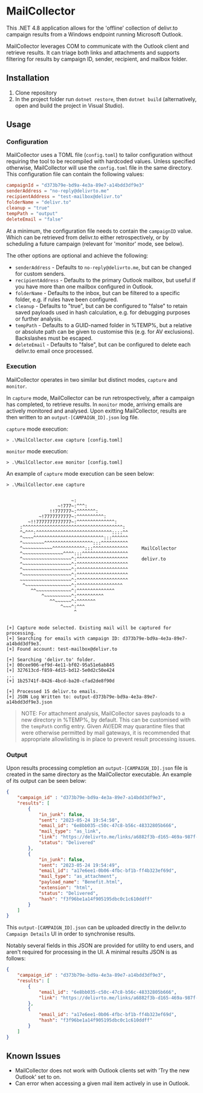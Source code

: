 # MailCollector

This .NET 4.8 application allows for the 'offline' collection of delivr.to campaign results from a Windows endpoint running Microsoft Outlook.

MailCollector leverages COM to communicate with the Outlook client and retrieve results. It can triage both links and attachments and supports filtering for results by campaign ID, sender, recipient, and mailbox folder.

## Installation

1. Clone repository
2. In the project folder run `dotnet restore`, then `dotnet build` (alternatively, open and build the project in Visual Studio).

## Usage

### Configuration

MailCollector uses a TOML file (`config.toml`) to tailor configuration without requiring the tool to be recompiled with hardcoded values. Unless specified otherwise, MailCollector will use the `config.toml` file in the same directory. This configuration file can contain the following values:

```toml
campaignId = "d373b79e-bd9a-4e3a-89e7-a14bdd3df9e3"
senderAddress = "no-reply@delivrto.me"
recipientAddress = "test-mailbox@delivr.to"
folderName = "delivr.to"
cleanup = "true"
tempPath = "output"
deleteEmail = "false"
```

At a minimum, the configuration file needs to contain the `campaignID` value. Which can be retrieved from delivr.to either retrospectively, or by scheduling a future campaign (relevant for 'monitor' mode, see below).

The other options are optional and achieve the following:

- `senderAddress` - Defaults to `no-reply@delivrto.me`, but can be changed for custom senders.
- `recipientAddress` - Defaults to the primary Outlook mailbox, but useful if you have more than one mailbox configured in Outlook.
- `folderName` - Defaults to the inbox, but can be filtered to a specific folder, e.g. if rules have been configured.
- `cleanup` - Defaults to "true", but can be configured to "false" to retain saved payloads used in hash calculation, e.g. for debugging purposes or further analysis.
- `tempPath` - Defaults to a GUID-named folder in %TEMP%, but a relative or absolute path can be given to customise this (e.g. for AV exclusions). Backslashes must be escaped.
- `deleteEmail` - Defaults to "false", but can be configured to delete each delivr.to email once processed.

### Execution

MailCollector operates in two similar but distinct modes, `capture` and `monitor`.

In `capture` mode, MailCollector can be run retrospectively, after a campaign has completed, to retrieve results. In `monitor` mode, arriving emails are actively monitored and analysed. Upon exitting MailCollector, results are then written to an `output-[CAMPAIGN_ID].json` log file.

`capture` mode execution:

```
> .\MailCollector.exe capture [config.toml] 
```

`monitor` mode execution:

```
> .\MailCollector.exe monitor [config.toml] 
```

An example of `capture` mode execution can be seen below:

```
> .\MailCollector.exe capture


                        ~:
                   ~!777~:^^^:
                !!777777~:^^^^^^^:
            ~!7777777777~:^^^^^^^^^^:
        ~!!7777777777777~:^^^^^^^^^^^^^^:
     :^^^^^^^^^^^^^^^^^^^^^^^^^^^^^^^^^^^^^:
     ^~^^^:^^^^^^^^^^^^^^^^^^^^^^^^^^^^::::^^
     ^~~~~^^^^^^^^^^^^^^^^^^^^^^^^^^:::^^^^^^
     ^~~~~~~~~^^^^^^^^^^^^^^^^^^:::^^^^^^^^^^
     ^~~~~~~~~~~~^^^^^^^^^^^^:::^^^^^^^^^^^^^     MailCollector
     ^~~~~~~~~~~~~~~~^^^^:::^^^^^^^^^^^^^^^^^
     ^~~~~~~~~~~~~~~~~~~^:^^^^^^^^^^^^^^^^^^^     delivr.to
     ^~~~~~~~~~~~~~~~~~~^:^^^^^^^^^^^^^^^^^^^
     ^~~~~~~~~~~~~~~~~~~^:^^^^^^^^^^^^^^^^^^^
     ^~~~~~~~~~~~~~~~~~~^:^^^^^^^^^^^^^^^^^^^
     ~~~~~~~~~~~~~~~~~~~^:^^^^^^^^^^^^^^^^^^^
      ^~~~~~~~~~~~~~~~~~^:^^^^^^^^^^^^^^^^^
         ^^~~~~~~~~~~~~~^:^^^^^^^^^^^^^^
             ^~~~~~~~~~~^:^^^^^^^^^^
                ^^~~~~~~^:^^^^^^^
                    ^~~~^:^^^
                         ^


[+] Capture mode selected. Existing mail will be captured for processing.
[+] Searching for emails with campaign ID: d373b79e-bd9a-4e3a-89e7-a14bdd3df9e3.
[+] Found account: test-mailbox@delivr.to

[+] Searching 'delivr.to' folder.
[+] 00cee906-ef9d-4e11-bf02-95a51e6ab845
[+] 327613cd-f859-4d15-bd12-5e0d2c50e424
...
[+] 1b25741f-8426-4bcd-ba20-cfad2de8f90d

[+] Processed 15 delivr.to emails.
[+] JSON Log Written to: output-d373b79e-bd9a-4e3a-89e7-a14bdd3df9e3.json
```

> NOTE: For attachment analysis, MailCollector saves payloads to a new directory in %TEMP%, by default. This can be customised with the `tempPath` config entry. Given AV/EDR may quarantine files that were otherwise permitted by mail gateways, it is recommended that appropriate allowlisting is in place to prevent result processing issues.

### Output

Upon results processing completion an `output-[CAMPAIGN_ID].json` file is created in the same directory as the MailCollector executable. An example of its output can be seen below:

```json
{ 
    "campaign_id" : "d373b79e-bd9a-4e3a-89e7-a14bdd3df9e3",
    "results": [
        {
            "in_junk": false,
            "sent": "2023-05-24 19:54:50",
            "email_id": "6e8bb035-c50c-47c8-b56c-48332805b666",
            "mail_type": "as_link",
            "link": "https://delivrto.me/links/a6882f3b-d165-469a-987f-4a5f7a94f2aa",
            "status": "Delivered"
        },
        {
            "in_junk": false,
            "sent": "2023-05-24 19:54:49",
            "email_id": "a17e6ee1-0b06-4fbc-bf1b-ff4b323ef69d",
            "mail_type": "as_attachment",
            "payload_name": "Benefit.html",
            "extension": "html",
            "status": "Delivered",
            "hash": "f3f96be1a14f905195dbc0c1c610ddff"
        }
    ]
}
```

This `output-[CAMPAIGN_ID].json` can be uploaded directly in the delivr.to `Campaign Details` UI in order to synchronise results.

Notably several fields in this JSON are provided for utility to end users, and aren't required for processing in the UI. A minimal results JSON is as follows:

```json
{ 
    "campaign_id" : "d373b79e-bd9a-4e3a-89e7-a14bdd3df9e3",
    "results": [
        {
            "email_id": "6e8bb035-c50c-47c8-b56c-48332805b666",
            "link": "https://delivrto.me/links/a6882f3b-d165-469a-987f-4a5f7a94f2aa",
        },
        {
            "email_id": "a17e6ee1-0b06-4fbc-bf1b-ff4b323ef69d",
            "hash": "f3f96be1a14f905195dbc0c1c610ddff"
        }
    ]
}
```

## Known Issues

- MailCollector does not work with Outlook clients set with 'Try the new Outlook' set to on.
- Can error when accessing a given mail item actively in use in Outlook.
